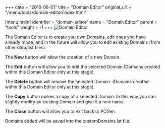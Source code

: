 +++
date = "2016-08-01"
title = "Domain Editor"
original_url = "/menu/tools/domain-editor/index.html"

[menu.main]
    identifier = "domain-editor"
    name = "Domain Editor"
    parent = "tools"
        weight = -1
+++
![Domain Editor](../../../images/editors/domain/sectionheading.png)

The Domain Editor is to create you own Domains, edit ones you have
already made, and in the future will allow you to edit existing Domains
(from other data/list files).

The **New** button will allow the creation of a new Domain.

The **Edit** button will allow you to edit the selected Domain (Domains
created within this Domain Editor only at this stage).

The **Delete** button will remove the selected Domain  (Domains created
within this Domain Editor only at this stage).

The **Copy** button makes a copy of a selected Domain. In this way you
can slightly modify an existing Domain and give it a new name.

The **Close** button will allow you to exit back to PCGen.

Domains added will be saved into the customDomains.lst file.



